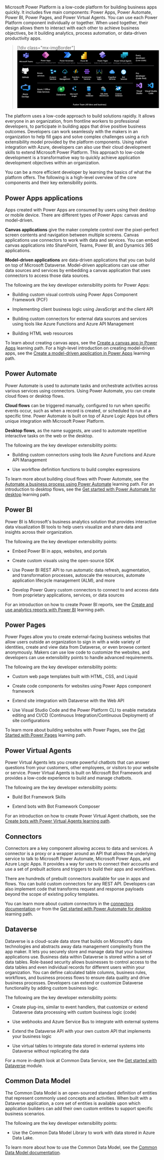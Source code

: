 Microsoft Power Platform is a low-code platform for building business apps quickly. It includes five main components: Power Apps, Power Automate, Power BI, Power Pages, and Power Virtual Agents. You can use each Power Platform component individually or together. When used together, their design allows them to interact with each other to achieve business objectives, be it building analytics, process automation, or data-driven productivity apps.

> [!div class="mx-imgBorder"]
> [![Screenshot of all the components of Microsoft Power Platform working together with Azure.](../media/components.png)](../media/components.png#lightbox)

The platform uses a low-code approach to build solutions rapidly. It allows everyone in an organization, from frontline workers to professional developers, to participate in building apps that drive positive business outcomes. Developers can work seamlessly with the makers in an organization to help fill gaps and solve complex challenges using a rich extensibility model provided by the platform components. Using native integration with Azure, developers can also use their cloud development skills to extend Microsoft Power Platform. This approach to low-code development is a transformative way to quickly achieve application development objectives within an organization.

You can be a more efficient developer by learning the basics of what the platform offers. The following is a high-level overview of the core components and their key extensibility points.

## Power Apps applications

Apps created with Power Apps are consumed by users using their desktop or mobile device. There are different types of Power Apps: canvas and model-driven.

**Canvas applications** give the maker complete control over the pixel-perfect screen contents and navigation between multiple screens. Canvas applications use connectors to work with data and services. You can embed canvas applications into SharePoint, Teams, Power BI, and Dynamics 365 applications.

**Model-driven applications** are data-driven applications that you can build on top of Microsoft Dataverse. Model-driven applications can use other data sources and services by embedding a canvas application that uses connectors to access those data sources.

The following are the key developer extensibility points for Power Apps:

-   Building custom visual controls using Power Apps Component Framework (PCF)

-   Implementing client business logic using JavaScript and the client API

-   Building custom connectors for external data sources and services using tools like Azure Functions and Azure API Management

-   Building HTML web resources

To learn about creating canvas apps, see the [Create a canvas app in Power Apps](/training/paths/create-powerapps/?azure-portal=true) learning path. For a high-level introduction on creating model-driven apps, see the [Create a model-driven application in Power Apps](/training/paths/create-app-models-business-processes/?azure-portal=true) learning path. 

## Power Automate

Power Automate is used to automate tasks and orchestrate activities across various services using connectors. Using Power Automate, you can create cloud flows or desktop flows.

**Cloud flows** can be triggered manually, configured to run when specific events occur, such as when a record is created, or scheduled to run at a specific time. Power Automate is built on top of Azure Logic Apps but offers unique integration with Microsoft Power Platform.

**Desktop flows**, as the name suggests, are used to automate repetitive interactive tasks on the web or the desktop.

The following are the key developer extensibility points:

-   Building custom connectors using tools like Azure Functions and Azure API Management

-   Use workflow definition functions to build complex expressions

To learn more about building cloud flows with Power Automate, see the [Automate a business process using Power Automate](/training/paths/automate-process-using-flow/?azure-portal=true) learning path. For an introduction to desktop flows, see the [Get started with Power Automate for desktop](/training/paths/pad-get-started/?azure-portal=true) learning path.

## Power BI

Power BI is Microsoft's business analytics solution that provides interactive data visualization BI tools to help users visualize and share data and insights across their organization.

The following are the key developer extensibility points:

-   Embed Power BI in apps, websites, and portals

-   Create custom visuals using the open-source SDK

-   Use Power BI REST API to run automatic data refresh, augmentation, and transformation processes, autoscale the resources, automate application lifecycle management (ALM), and more

-   Develop Power Query custom connectors to connect to and access data from proprietary applications, services, or data sources

For an introduction on how to create Power BI reports, see the [Create and use analytics reports with Power BI](/training/paths/create-use-analytics-reports-power-bi/?azure-portal=true) learning path.

## Power Pages 

Power Pages allow you to create external-facing business websites that allow users outside an organization to sign in with a wide variety of identities, create and view data from Dataverse, or even browse content anonymously. Makers can use low code to customize the websites, and developers can use extensibility points to handle advanced requirements.

The following are the key developer extensibility points:

-   Custom web page templates built with HTML, CSS, and Liquid

-   Create code components for websites using Power Apps component framework

-   Extend site integration with Dataverse with the Web API

-   Use Visual Studio Code and the Power Platform CLI to enable metadata editing and CI/CD (Continuous Integration/Continuous Deployment) of site configurations

To learn more about building websites with Power Pages, see the [Get Started with Power Pages](/training/paths/power-pages-get-started/?azure-portal=true) learning path.

## Power Virtual Agents

Power Virtual Agents lets you create powerful chatbots that can answer questions from your customers, other employees, or visitors to your website or service. Power Virtual Agents is built on Microsoft Bot Framework and provides a low-code experience to build and manage chatbots.

The following are the key developer extensibility points:

-   Build Bot Framework Skills

-   Extend bots with Bot Framework Composer

For an introduction on how to create Power Virtual Agent chatbots, see the [Create bots with Power Virtual Agents learning path](/training/paths/work-power-virtual-agents/?azure-portal=true).

## Connectors

Connectors are a key component allowing access to data and services. A connector is a proxy or a wrapper around an API that allows the underlying service to talk to Microsoft Power Automate, Microsoft Power Apps, and Azure Logic Apps. It provides a way for users to connect their accounts and use a set of prebuilt actions and triggers to build their apps and workflows. 

There are hundreds of prebuilt connectors available for use in apps and flows. You can build custom connectors for any REST API. Developers can also implement code that transforms request and response payloads beyond the scope of existing policy templates. 

You can learn more about custom connectors in the [connectors documentation](/connectors/?azure-portal=true) or from the [Get started with Power Automate for desktop](/training/paths/build-custom-connectors/?azure-portal=true) learning path.

## Dataverse

Dataverse is a cloud-scale data store that builds on Microsoft's data technologies and abstracts away data management complexity from the app maker. It lets you securely store and manage data that your business applications use. Business data within Dataverse is stored within a set of data tables. Role-based security allows businesses to control access to the data tables and even individual records for different users within your organization. You can define calculated table columns, business rules, workflows, and business process flows to ensure data quality and drive business processes. Developers can extend or customize Dataverse functionality by adding custom business logic.

The following are the key developer extensibility points:

-   Create plug-ins, similar to event handlers, that customize or extend Dataverse data processing with custom business logic (code)

-   Use webhooks and Azure Service Bus to integrate with external systems

-   Extend the Dataverse API with your own custom API that implements your business logic

-   Use virtual tables to integrate data stored in external systems into Dataverse without replicating the data

For a more in-depth look at Common Data Service, see the [Get started with Dataverse](/training/modules/get-started-with-powerapps-common-data-service/?azure-portal=true) module.

## Common Data Model

The Common Data Model is an open-sourced standard definition of entities that represent commonly used concepts and activities. When built with a Dataverse application, a core set of entities is available upon which application builders can add their own custom entities to support specific business scenarios.

The following are the key developer extensibility points:

-   Use the Common Data Model Library to work with data stored in Azure Data Lake.

To learn more about how to use the Common Data Model, see the [Common Data Model documentation](/common-data-model/schema/core/applicationCommon/overview/?azure-portal=true).
